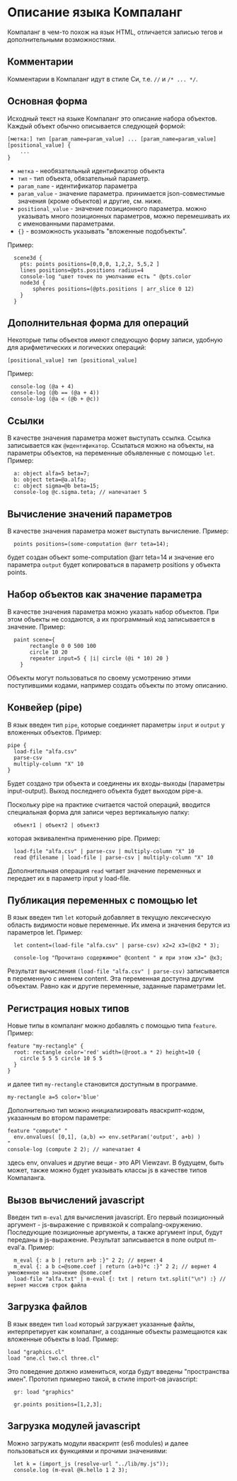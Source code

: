 # Описание языка Компаланг

Компаланг в чем-то похож на язык HTML, отличается записью тегов и дополнительными возможностями.

## Комментарии
Комментарии в Компаланг идут в стиле Си, т.е. `//` и `/* ... */`.

## Основная форма
Исходный текст на языке Компаланг это описание набора объектов. Каждый объект обычно описывается следующей формой:
```
[метка:] тип [param_name=param_value] ... [param_name=param_value] [positional_value] {
	...
}
```

* `метка` - необязательный идентификатор объекта
* `тип` - тип объекта, обязательный параметр.
* `param_name` - идентификатор параметра
* `param_value` - значение параметра. принимается json-совместимые значения (кроме объектов) и другие, см. ниже.
* `positional_value` - значение позиционного параметра. можно указывать много позиционных параметров, можно перемешивать их с именованными параметрами.
* `{}` - возможность указывать "вложенные подобъекты".

Пример:
```
  scene3d {
  	pts: points positions=[0,0,0, 1,2,2, 5,5,2 ]
  	lines positions=@pts.positions radius=4
  	console-log "цвет точек по умолчанию есть " @pts.color
  	node3d {
  		spheres positions=(@pts.positions | arr_slice 0 12)
  	}
  }
```

## Дополнительная форма для операций

Некоторые типы объектов имеют следующую форму записи, удобную для арифметических и логических операций:
```
[positional_value] тип [positional_value] 
```
Пример:
```
 console-log (@a + 4)
 console-log (@b == (@a + 4))
 console-log (@a < (@b + @c))
```

## Ссылки
В качестве значения параметра может выступать ссылка. Ссылка записывается как `@идентификатор`.
Ссылаться можно на объекты, на параметры объектов, на переменные объявленные с помощью `let`.
Пример:
```
  a: object alfa=5 beta=7;
  b: object teta=@a.alfa;
  c: object sigma=@b beta=15;
  console-log @c.sigma.teta; // напечатает 5
```

## Вычисление значений параметров
В качестве значения параметра может выступать вычисление. Пример:
```
  points positions=(some-computation @arr teta=14);
```
будет создан объект some-computation @arr teta=14 и значение его параметра `output` будет копироваться в параметр positions у объекта points.

## Набор объектов как значение параметра
В качестве значения параметра можно указать набор объектов. При этом объекты не создаются, а их программный код записывается в значение.
Пример:
```
  paint scene={ 
  	   rectangle 0 0 500 100 
  	   circle 10 20 
  	   repeater input=5 { |i| circle (@i * 10) 20 }
  	}
```
Объекты могут пользоваться по своему усмотрению этими поступившими кодами, например создать объекты по этому описанию.

## Конвейер (pipe)
В язык введен тип `pipe`, которые соединяет параметры `input` и `output` у вложенных объектов.
Пример:
```
pipe {
  load-file "alfa.csv"
  parse-csv
  multiply-column "X" 10
}
```
Будет создано три объекта и соединены их входы-выходы (параметры input-output). Выход последнего объекта будет выходом pipe-а.

Поскольку pipe на практике считается частой операций, вводится специальная форма для записи через вертикальную палку:
```
  объект1 | объект2 | объект3
```
которая эквивалентна применению pipe. Пример:
```
  load-file "alfa.csv" | parse-csv | multiply-column "X" 10
  read @filename | load-file | parse-csv | multiply-column "X" 10
```
Дополнительная операция `read` читает значение переменных и передает их в параметр input у load-file.

## Публикация переменных с помощью let
В язык введен тип `let` который добавляет в текущую лексическую область видимости новые переменные. Их имена и значения берутся из параметров let. Пример:
```
  let content=(load-file "alfa.csv" | parse-csv) x2=2 x3=(@x2 * 3);

  console-log "Прочитано содержимое" @content " и при этом x3=" @x3;
```
Результат вычисления `(load-file "alfa.csv" | parse-csv)` записывается в переменную с именем content. Эта переменная доступна другим объектам. Равно как и другие переменные, заданные параметрами let.

## Регистрация новых типов
Новые типы в компаланг можно добавлять с помощью типа `feature`.
Пример:
```
feature "my-rectangle" {
  root: rectangle color='red' width=(@root.a * 2) height=10 { 
  	circle 5 5 5 circle 10 5 5 
  }
}
```
и далее тип `my-rectangle` становится доступным в программе.
```
my-rectangle a=5 color='blue'
```

Дополнительно тип можно инициализировать яваскрипт-кодом, указанным во втором параметре:
```
feature "compute" "
  env.onvalues( [0,1], (a,b) => env.setParam('output', a+b) )
"
console-log (compute 2 2); // напечатает 4
```
здесь env, onvalues и другие вещи - это API Viewzavr. В будущем, быть может, также можно будет указывать классы js в качестве типов Компаланга.

## Вызов вычислений javascript
Введен тип `m-eval` для вычисления javascript. Его первый позиционный аргумент - js-выражение с привязкой к compalang-окружению. 
Последующие позиционные аргументы, а также аргумент input, будут переданы в js-выражение.
Результат записывается в поле output m-eval'а.
Пример:
```
  m_eval {: a b | return a+b :}" 2 2; // вернет 4
  m_eval {: a b c=@some.coef | return (a+b)*c :}" 2 2; // вернет 4 умноженное на значение @some.coef
  load-file "alfa.txt" | m-eval {: txt | return txt.split("\n") :} // вернет массив строк файла  
```

## Загрузка файлов
В язык введен тип `load` который загружает указанные файлы, интерпретирует как компаланг, а созданные объекты размещаются как вложенные объекты в load. Пример:
```
load "graphics.cl"
load "one.cl two.cl three.cl"
```

Это поведение должно измениться, когда будут введены "пространства имен". Прототип примерно такой, в стиле import-ов javascript:
```
  gr: load "graphics"

  gr.points positions=[1,2,3];
```

## Загрузка модулей javascript
Можно загружать модули яваскрипт (es6 modules) и далее пользоваться их функциями и прочими значениями:
```
  let k = (import_js (resolve-url "../lib/my.js"));
  console.log (m-eval @k.hello 1 2 3);
```

